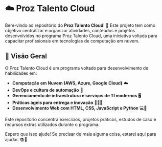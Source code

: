 # ☁️ Proz Talento Cloud

Bem-vindo ao repositório do **Proz Talento Cloud**! 🎉 Este projeto tem como objetivo centralizar e organizar atividades, conteúdos e projetos desenvolvidos no programa Proz Talento Cloud, uma iniciativa voltada para capacitar profissionais em tecnologias de computação em nuvem.

## 🚀 Visão Geral

O Proz Talento Cloud é um programa voltado para desenvolvimento de habilidades em:

- **Computação em Nuvem (AWS, Azure, Google Cloud)** ☁️
- **DevOps e cultura de automação** 🤖
- **Gerenciamento de infraestrutura e serviços de TI modernos** 🖥️
- **Práticas ágeis para entrega e inovação** 🏃‍♂️💨
- **Desenvolvimento Web com HTML, CSS, JavaScript e Python** 💻🐍

Este repositório concentra exercícios, projetos práticos, estudos de caso e recursos extras utilizados durante o programa.

Espero que isso ajude! Se precisar de mais alguma coisa, estarei aqui para ajudar. 📚🚀
